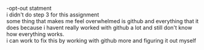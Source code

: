 -opt-out statment <br>
i didn't do step 3 for this assignment <br>
some thing that makes me feel overwhelmed is github and everything that it does because i havent really worked with github a lot and still don't know how everything works. <br>
i can work to fix this by working with github more and figuring it out myself
